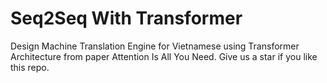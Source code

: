 # Seq2Seq With Transformer
Design Machine Translation Engine for Vietnamese using Transformer Architecture from paper Attention Is All You Need. Give us a star if you like this repo.
